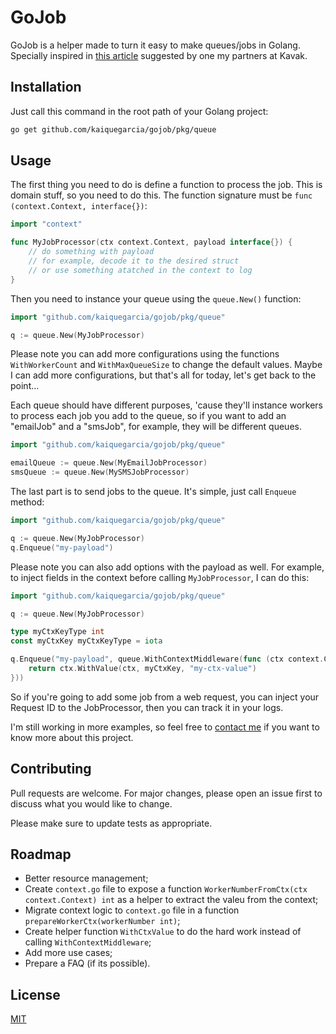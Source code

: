 # GoJob

GoJob is a helper made to turn it easy to make queues/jobs in Golang. Specially inspired in [this article](http://marcio.io/2015/07/handling-1-million-requests-per-minute-with-golang/) suggested by one my partners at Kavak.

## Installation

Just call this command in the root path of your Golang project:

```bash
go get github.com/kaiquegarcia/gojob/pkg/queue
```

## Usage

The first thing you need to do is define a function to process the job. This is domain stuff, so you need to do this. The function signature must be `func (context.Context, interface{})`:

```go
import "context"

func MyJobProcessor(ctx context.Context, payload interface{}) {
    // do something with payload
    // for example, decode it to the desired struct
    // or use something atatched in the context to log
}
```

Then you need to instance your queue using the `queue.New()` function:

```go
import "github.com/kaiquegarcia/gojob/pkg/queue"

q := queue.New(MyJobProcessor)
```

Please note you can add more configurations using the functions `WithWorkerCount` and `WithMaxQueueSize` to change the default values. Maybe I can add more configurations, but that's all for today, let's get back to the point...

Each queue should have different purposes, 'cause they'll instance workers to process each job you add to the queue, so if you want to add an "emailJob" and a "smsJob", for example, they will be different queues.

```go
import "github.com/kaiquegarcia/gojob/pkg/queue"

emailQueue := queue.New(MyEmailJobProcessor)
smsQueue := queue.New(MySMSJobProcessor)
```

The last part is to send jobs to the queue. It's simple, just call `Enqueue` method:

```go
import "github.com/kaiquegarcia/gojob/pkg/queue"

q := queue.New(MyJobProcessor)
q.Enqueue("my-payload")
```

Please note you can also add options with the payload as well. For example, to inject fields in the context before calling `MyJobProcessor`, I can do this:
```go
import "github.com/kaiquegarcia/gojob/pkg/queue"

q := queue.New(MyJobProcessor)

type myCtxKeyType int
const myCtxKey myCtxKeyType = iota

q.Enqueue("my-payload", queue.WithContextMiddleware(func (ctx context.Context) context.Context {
    return ctx.WithValue(ctx, myCtxKey, "my-ctx-value")
}))
```

So if you're going to add some job from a web request, you can inject your Request ID to the JobProcessor, then you can track it in your logs.

I'm still working in more examples, so feel free to [contact me](https://twitter.com/kg_thebest) if you want to know more about this project.

## Contributing
Pull requests are welcome. For major changes, please open an issue first to discuss what you would like to change.

Please make sure to update tests as appropriate.


## Roadmap

- Better resource management;
- Create `context.go` file to expose a function `WorkerNumberFromCtx(ctx context.Context) int` as a helper to extract the valeu from the context;
- Migrate context logic to `context.go` file in a function `prepareWorkerCtx(workerNumber int)`;
- Create helper function `WithCtxValue` to do the hard work instead of calling `WithContextMiddleware`;
- Add more use cases;
- Prepare a FAQ (if its possible).

## License
[MIT](https://choosealicense.com/licenses/mit/)